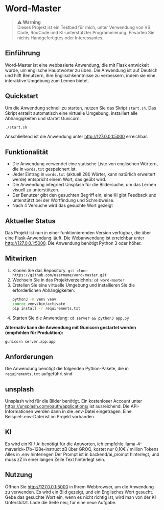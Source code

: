 # Word-Master

> ⚠️ **Warning**  
> Dieses Projekt ist ein Testbed für mich, unter Verwendung von VS Code, RooCode und KI-unterstützter Programmierung.
> Erwarten Sie nichts Handgefertigtes oder Interessantes.

## Einführung
Word-Master ist eine webbasierte Anwendung, die mit Flask entwickelt wurde, um englische Hauptwörter zu üben. Die Anwendung ist auf Deutsch und hilft Benutzern, ihre Englischkenntnisse zu verbessern, indem sie eine interaktive Umgebung zum Lernen bietet.

## Quickstart
Um die Anwendung schnell zu starten, nutzen Sie das Skript `start.sh`. Das Skript erstellt automatisch eine virtuelle Umgebung, installiert alle Abhängigkeiten und startet Gunicorn.

```bash
./start.sh
```

Anschließend ist die Anwendung unter http://127.0.0.1:5000 erreichbar.

## Funktionalität
- Die Anwendung verwendet eine statische Liste von englischen Wörtern, die in `words.txt` gespeichert ist.
- Jeder Eintrag in `words.txt` (aktuell 280 Wörter, kann natürlich erweitert werde) entspricht einem Wort, das geübt wird.
- Die Anwendung integriert Unsplash für die Bildersuche, um das Lernen visuell zu unterstützen.
 - Der Benutzer gibt den gesuchten Begriff ein, eine KI gibt Feedback und unterstützt bei der Wortfindung und Schreibweise.
 - Nach 4 Versuche wird das gesuchte Wort gezeigt

## Aktueller Status
Das Projekt ist nun in einer funktionierenden Version verfügbar, die über eine Flask-Anwendung läuft. Die Webanwendung ist erreichbar unter http://127.0.0.1:5000. Die Anwendung benötigt Python 3 oder höher.

## Mitwirken
1. Klonen Sie das Repository: `git clone https://github.com/username/word-master.git`
2. Wechseln Sie in das Projektverzeichnis: `cd word-master`
3. Erstellen Sie eine virtuelle Umgebung und installieren Sie die erforderlichen Abhängigkeiten:
   ```bash
   python3 -m venv venv
   source venv/bin/activate
   pip install -r requirements.txt
   ```
4. Starten Sie die Anwendung: `cd server && python3 app.py`

**Alternativ kann die Anwendung mit Gunicorn gestartet werden (empfohlen für Produktion):**

```bash
gunicorn server.app:app
```

## Anforderungen
Die Anwendung benötigt die folgenden Python-Pakete, die in `requirements.txt` aufgeführt sind

## unsplash
Unsplash wird für die Bilder benötigt.
Ein kostenloser Account unter https://unsplash.com/oauth/applications/ ist ausreichend.
Die API-Informationen werden dann in die .env-Datei eingetragen.
Eine Beispiel-.env-Datei ist im Projekt vorhanden.

## KI
Es wird ein KI / AI benötigt für die Antworten, ich empfehle llama-4-maverick-17b-128e-instruct zB über GROQ, kostet nur 0,10€ / million Tokens
Alles in .env hinterlegen
Der Prompt ist in backend/ai_prompt hinterlegt, und muss zZ in einer langen Zeile Text hinterlegt sein.


## Nutzung
Öffnen Sie http://127.0.0.1:5000 in Ihrem Webbrowser, um die Anwendung zu verwenden. 
Es wird ein Bild gezeigt, und ein Englisches Wort gesucht.
Gebe das gesuchte Wort ein, wenn es nicht richtig ist, wird man von der KI Unterstützt.
Lade die Seite neu, für eine neue Aufgabe.